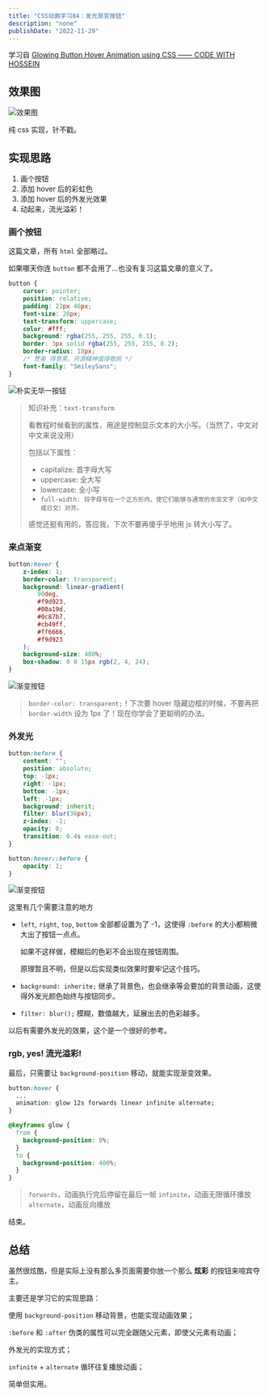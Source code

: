 ```yaml
---
title: "CSS动画学习04：发光渐变按钮"
description: "none"
publishDate: "2022-11-29"
---
```


学习自 [Glowing Button Hover Animation using CSS —— CODE WITH HOSSEIN](https://www.youtube.com/watch?v=EVkbLO649cY)

<!-- more -->

## 效果图

![效果图](https://s2.loli.net/2022/12/08/pQfVoNLmgYXC279.gif)

纯 css 实现，针不戳。

## 实现思路

1. 画个按钮
2. 添加 hover 后的彩虹色
3. 添加 hover 后的外发光效果
4. 动起来，流光溢彩！

### 画个按钮

这篇文章，所有 `html` 全部略过。

如果哪天你连 `button` 都不会用了...也没有复习这篇文章的意义了。

```css
button {
	cursor: pointer;
	position: relative;
	padding: 22px 46px;
	font-size: 28px;
	text-transform: uppercase;
	color: #fff;
	background: rgba(255, 255, 255, 0.1);
	border: 3px solid rgba(255, 255, 255, 0.2);
	border-radius: 18px;
	/* 赞美 得意黑，开源精神值得敬佩 */
	font-family: "SmileySans";
}
```

![朴实无华一按钮](https://s2.loli.net/2022/12/08/m9gzahSyRs7MUpx.jpg)

> 知识补充：`text-transform`
>
> 看教程时候看到的属性，用途是控制显示文本的大小写。（当然了，中文对中文来说没用）
>
> 包括以下属性：
>
> - capitalize: 首字母大写
> - uppercase: 全大写
> - lowercase: 全小写
> - `full-width: 将字母写在一个正方形内，使它们能够与通常的东亚文字（如中文或日文）对齐。`
>
> 感觉还挺有用的，答应我，下次不要再傻乎乎地用 js 转大小写了。

### 来点渐变

```css
button:hover {
	z-index: 1;
	border-color: transparent;
	background: linear-gradient(
		90deg,
		#f9d923,
		#00a19d,
		#0c87b7,
		#cb49ff,
		#ff6666,
		#f9d923
	);
	background-size: 400%;
	box-shadow: 0 0 15px rgb(2, 4, 24);
}
```

![渐变按钮](https://s2.loli.net/2022/12/08/E8rKvIjgJfB1cMp.jpg)

> `border-color: transparent;`！下次要 hover 隐藏边框的时候，不要再把 `border-width` 设为 1px 了！现在你学会了更聪明的办法。

### 外发光

```css
button:before {
	content: "";
	position: absolute;
	top: -1px;
	right: -1px;
	bottom: -1px;
	left: -1px;
	background: inherit;
	filter: blur(36px);
	z-index: -1;
	opacity: 0;
	transition: 0.4s ease-out;
}

button:hover::before {
	opacity: 1;
}
```

![渐变按钮](https://s2.loli.net/2022/12/08/JsDrauo6eFC4WN8.jpg)

这里有几个需要注意的地方

- `left`, `right`, `top`, `bottom` 全部都设置为了 -1，这使得 `:before` 的大小都稍微大出了按钮一点点。

  如果不这样做，模糊后的色彩不会出现在按钮周围。

  原理暂且不明，但是以后实现类似效果时要牢记这个技巧。

- `background: inherite;` 继承了背景色，也会继承等会要加的背景动画，这使得外发光颜色始终与按钮同步。
- `filter: blur();` 模糊，数值越大，延展出去的色彩越多。

以后有需要外发光的效果，这个是一个很好的参考。

### rgb, yes! 流光溢彩!

最后，只需要让 `background-position` 移动，就能实现渐变效果。

```css
button:hover {
  ...
  animation: glow 12s forwards linear infinite alternate;
}

@keyframes glow {
  from {
    background-position: 0%;
  }
  to {
    background-position: 400%;
  }
}
```

> `forwards`，动画执行完后停留在最后一帧
> `infinite`，动画无限循环播放
> `alternate`，动画反向播放

结束。

## 总结

虽然很炫酷，但是实际上没有那么多页面需要你放一个那么 **炫彩** 的按钮来喧宾夺主。

主要还是学习它的实现思路：

使用 `background-position` 移动背景，也能实现动画效果；

`:before` 和 `:after` 伪类的属性可以完全跟随父元素，即使父元素有动画；

外发光的实现方式；

`infinite` + `alternate` 循环往复播放动画；

简单但实用。

